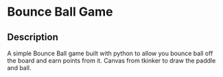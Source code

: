 # Bounce Ball Game

## Description
<p> A simple Bounce Ball game built with python to allow you bounce ball off the board and earn points from it. Canvas from tkinker to draw the paddle and ball.
</p>
